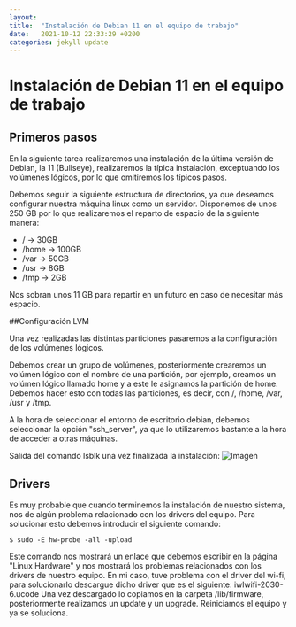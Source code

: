 ```yaml
---
layout:     
title:  "Instalación de Debian 11 en el equipo de trabajo"
date:   2021-10-12 22:33:29 +0200
categories: jekyll update
---
```


# Instalación de Debian 11 en el equipo de trabajo
## Primeros pasos

En la siguiente tarea realizaremos una instalación de la última versión de Debian, la 11 (Bullseye), realizaremos la típica instalación, exceptuando los volúmenes lógicos, por lo que omitiremos los típicos pasos.

Debemos seguir la siguiente estructura de directorios, ya que deseamos configurar nuestra máquina linux como un servidor.
Disponemos de unos 250 GB por lo que realizaremos el reparto de espacio de la siguiente manera:

- / → 30GB
- /home → 100GB
- /var → 50GB
- /usr → 8GB
- /tmp → 2GB

Nos sobran unos 11 GB para repartir en un futuro en caso de necesitar más espacio.


##Configuración LVM

Una vez realizadas las distintas particiones pasaremos a la configuración de los volúmenes lógicos.

Debemos crear un grupo de volúmenes, posteriormente crearemos un volúmen lógico con el nombre de una partición, por ejemplo, creamos un volúmen lógico llamado home y a este le asignamos la partición de home. Debemos hacer esto con todas las particiones, es decir, con /, /home, /var, /usr y /tmp.

A la hora de seleccionar el entorno de escritorio debian, debemos seleccionar la opción "ssh_server", ya que lo utilizaremos bastante a la hora de acceder a otras máquinas.

Salida del comando lsblk una vez finalizada la instalación:
![Imagen](https://dit.gonzalonazareno.org/redmine/attachments/download/32599/lsblk.png)

## Drivers

Es muy probable que cuando terminemos la instalación de nuestro sistema, nos de algún problema relacionado con los drivers del equipo.
Para solucionar esto debemos introducir el siguiente comando:

`$ sudo -E hw-probe -all -upload`


Este comando nos mostrará un enlace que debemos escribir en la página "Linux Hardware" y nos mostrará los problemas relacionados con los drivers de nuestro equipo.
En mi caso, tuve problema con el driver del wi-fi, para solucionarlo descargue dicho driver que es el siguiente:
iwlwifi-2030-6.ucode
Una vez descargado lo copiamos en la carpeta /lib/firmware, posteriormente realizamos un update y un upgrade. Reiniciamos el equipo y ya se soluciona.